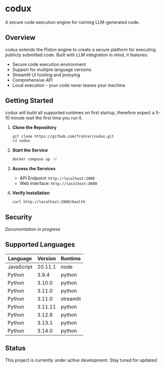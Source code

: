 # codux

A secure code execution engine for running LLM-generated code.

## Overview

codux extends the Piston engine to create a secure platform for executing publicly submitted code. Built with LLM integration in mind, it features:

- Secure code execution environment
- Support for multiple language versions
- Streamlit UI hosting and proxying
- Comprehensive API
- Local execution - your code never leaves your machine

## Getting Started

codux will build all supported runtimes on first startup, therefore expect a 5-10 minute wait the first time you run it.

1. **Clone the Repository**

   ```bash
   git clone https://github.com/frohrer/codux.git
   cd codux
   ```

2. **Start the Service**

   ```bash
   docker compose up -d
   ```

3. **Access the Services**

   - API Endpoint: `http://localhost:2000`
   - Web Interface: `http://localhost:8080`

4. **Verify Installation**
   ```bash
   curl http://localhost:2000/health
   ```

## Security

_Documentation in progress_

## Supported Languages

| Language   | Version | Runtime   |
| ---------- | ------- | --------- |
| JavaScript | 20.11.1 | node      |
| Python     | 3.9.4   | python    |
| Python     | 3.10.0  | python    |
| Python     | 3.11.0  | python    |
| Python     | 3.11.0  | streamlit |
| Python     | 3.11.11 | python    |
| Python     | 3.12.8  | python    |
| Python     | 3.13.1  | python    |
| Python     | 3.14.0  | python    |

## Status

This project is currently under active development. Stay tuned for updates!
